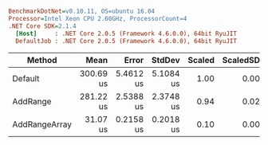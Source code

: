 ``` ini

BenchmarkDotNet=v0.10.11, OS=ubuntu 16.04
Processor=Intel Xeon CPU 2.60GHz, ProcessorCount=4
.NET Core SDK=2.1.4
  [Host]     : .NET Core 2.0.5 (Framework 4.6.0.0), 64bit RyuJIT
  DefaultJob : .NET Core 2.0.5 (Framework 4.6.0.0), 64bit RyuJIT


```
|        Method |      Mean |     Error |    StdDev | Scaled | ScaledSD |
|-------------- |----------:|----------:|----------:|-------:|---------:|
|       Default | 300.69 us | 5.4612 us | 5.1084 us |   1.00 |     0.00 |
|      AddRange | 281.22 us | 2.5388 us | 2.3748 us |   0.94 |     0.02 |
| AddRangeArray |  31.07 us | 0.2158 us | 0.2018 us |   0.10 |     0.00 |
